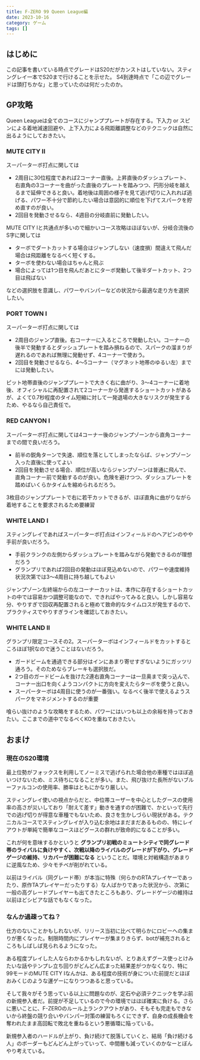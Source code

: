 ```yaml
---
title: F-ZERO 99 Queen League編
date: 2023-10-16
category: ゲーム
tags: []
---
```


## はじめに

この記事を書いている時点でグレードはS20だがカンストはしていない。スティングレイ一本でS20まで行けることを示せた。
S4到達時点で「この辺でグレードは頭打ちかな」と思っていたのは何だったのか。

## GP攻略

Queen Leagueは全てのコースにジャンププレートが存在する。下入力 or スピンによる着地減速回避や、上下入力による飛距離調整などのテクニックは自然に出るようにしておきたい。


### MUTE CITY II

スーパーターボ打点に関しては

* 2周目に30位程度であれば2コーナー直後。上昇直後のダッシュプレート、右直角の3コーナーを曲がった直後のプレートを踏みつつ、円形分岐を越えるまで延伸できると良い。着地後は周囲の様子を見て逃げ切りに入れれば逃げる、パワー不十分で節約したい場合は意図的に順位を下げてスパークを貯め直すのが良い。
* 2回目を発動させるなら、4週目の分岐直前に発動したい。

MUTE CITY Iと共通点が多いので細かいコース攻略はほぼないが、分岐合流後のS字に関しては

* ターボでダートカットする場合はジャンプしない（速度損）間違えて飛んだ場合は飛距離をなるべく短くする。
* ターボを使わない場合はちゃんと飛ぶ
* 場合によっては1つ目を飛んだあとにターボ発動して後半ダートカット、2つ目は飛ばない

などの選択肢を意識し、パワーやバンパーなどの状況から最適な走り方を選択したい。

### PORT TOWN I

スーパーターボ打点に関しては

* 2周目のジャンプ直後。右コーナーに入るところで発動したい。コーナーの後半で発動するとダッシュプレートを踏み損ねるので、スパークの溜まりが遅れるのであれば無理に発動せず、4コーナーで使おう。
* 2回目を発動させるなら、4〜5コーナー（マグネット地帯のゆるい左）までには発動したい。

ピット地帯直後のジャンププレートで大きく右に曲がり、3〜4コーナーに着地後、オフィシャルに再配置されて2コーナーから発進するショートカットがあるが、よくて0.7秒程度のタイム短縮に対して一発退場の大きなリスクが発生するため、やるなら自己責任で。

### RED CANYON I

スーパーターボ打点に関しては4コーナー後のジャンプゾーンから直角コーナーまでの間で良いだろう。

* 前半の鋭角ターンで失速、順位を落としてしまったならば、ジャンプゾーン入った直後に使ってよい
* 2回目を発動させる場合、順位が高いならジャンプゾーンは普通に飛んで、直角コーナー前で発動するのが良い。危険を避けつつ、ダッシュプレートを踏めばいくらかタイムを縮められるだろう。 

3枚目のジャンププレートで右に若干カットできるが、ほぼ直角に曲がりながら着地することを要求されるため要練習

### WHITE LAND I

スティングレイであればスーパーターボ打点はインフィールドのヘアピンのやや手前が良いだろう。

* 手前クランクの左側からダッシュプレートを踏みながら発動できるのが理想だろう
* グランプリであれば2回目の発動はほぼ見込めないので、パワーや速度維持状況次第では3〜4周目に持ち越してもよい

ジャンプゾーン左終端からの左コーナーカットは、本作に存在するショートカットの中では容易かつ調整可能なので、できればやってみると良い。しかし容易な分、やりすぎで回収再配置されると極めて致命的なタイムロスが発生するので、プラクティスでやりすぎラインを確認しておきたい。

### WHITE LAND II

グランプリ限定コースその2。スーパーターボはインフィールドをカットするところほぼ1択なので迷うことはないだろう。

* ガードビームを通過できる部分はインにあまり寄せすぎないようにガッツリ通ろう。そのためならブレーキも選択肢だ。
* 2つ目のガードビームを抜けた2連右直角コーナーは一旦奥まで突っ込んで、コーナー出口を向くようコンパクトに方向を変えたらターボを使うと良い。
* スーパーターボは4周目に使うのが一番強い。なるべく後半で使えるようスパークをマネジメントするのが重要

喰らい抜けのような攻略をするため、パワーにはいつも以上の余裕を持っておきたい。ここまでの道中でなるべくKOを重ねておきたい。


## おまけ

### 現在のS20環境

最上位勢がフォックスを利用してノーミスで逃げられた場合他の車種ではほぼ追いつけないため、ミス待ちになることが多い。また、飛び抜けた長所がないブルーファルコンの使用率、勝率はともにかなり厳しい。

スティングレイ使いの視点からだと、中位帯ユーザーを中心としたグースの使用率の高さが災いしており「耐えて差す」動きを通すのが困難で、かといって先行での逃げ切りが得意な車種でもないため、良さを生かしづらい現状がある。テクニカルコースでスティングレイが入り込む余地はまだまだあるものの、特にレイアウトが単純で簡単なコースほどグースの群れが致命的になることが多い。

これが何を意味するかというと **グランプリ初戦のミュートシティで同グレード帯のライバルに負けやすく、次戦以降のライバルのグレードが下がり、グレードゲージの維持、リカバーが困難になる** ということだ。環境と対戦構造があまりに逆風なため、少々モチベが削がれている。

以前はライバル（同グレード帯）が本当に特殊（何らかのRTAプレイヤーであったり、原作TAプレイヤーだったりする）な人ばかりであった状況から、次第に一般の高グレードプレイヤーも出てきたところもあり、グレードゲージの維持は以前ほどシビアな話でもなくなった。

### なんか過疎ってね？

仕方のないことかもしれないが、リリース当初に比べて明らかにロビーへの集まりが悪くなった。制限時間内にプレイヤーが集まりきらず、botが補充されるところもしばしば見られるようになった。

ある程度プレイした人ならわかるかもしれないが、とりあえずグース使っとけみたいな話やテンプレ立ち回りがどんどん広まった結果差がつかなくなり、特に99モードのMUTE CITY Iなんかは、ある程度の技術が身についた前提だとほぼおみくじのような運ゲーになりつつあると思っている。

そして我々がそう思っている以上に問題なのが、定石や必須テクニックを学ぶ前の新規参入者だ。前提が不足しているので今の環境ではほぼ確実に負ける。さらに悪いことに、F-ZEROのルール上ランクアウトがあり、そもそも完走もできないから終盤の競り合いやバンパー対策の練習もろくにできず、自身の成長機会を奪われたまま高回転で敗北を重ねるという悪循環に陥っている。

新規参入者のハードルが上がり、負け続けて脱落していくと、結局「負け続ける人」のボーダーもどんどん上がっていって、中間層も減っていくのかなーとぼんやり考えている。


